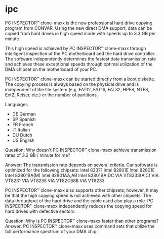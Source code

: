 # ipc
PC INSPECTOR™ clone-maxx is the new professional hard drive copying program from CONVAR. Using the new direct DMA support, data can be copied from hard drives in high speed mode with speeds up to 3.3 GB per minute. 

This high speed is achieved by PC INSPECTOR™ clone-maxx through intelligent inspection of the PC motherboard and the hard drive controller. The software independently determines the fastest data transmission rate and achieves these exceptional speeds through optimal utilization of the DMA chipset on the motherboard of your PC.

PC INSPECTOR™ clone-maxx can be started directly from a boot diskette. The copying process is always based on the physical drive and is independent of the file system (e.g. FAT12, FAT16, FAT32, HPFS, NTFS, Ext2, Reiser, etc.) or the number of partitions.

Languages
- DE German
- SP Spanish
- FR French
- IT Italian
- DU Dutch
- US English

Question: Why doesn't PC INSPECTOR™ clone-maxx achieve transmission rates of 3.3 GB / minute for me? 

Answer: The transmission rate depends on several criteria. Our software is optimized for the following chipsets: 
Intel 82371
Intel 82801E
Intel 82801E
Intel 82801BA(M)
Intel 82801AA,AB
Intel 82801BA,DC 
VIA VT8233(A,C)
VIA VT8231 
VIA VT8235 
VIA VT82C68B 
VIA VT8233 

PC INSPECTOR™ clone-maxx also supports other chipsets; however, it may be that the high copying speed is not achieved with other chipsets. The data throughput of the hard drive and the cable used also play a role. PC INSPECTOR™ clone-maxx independently reduces the copying speed for hard drives with defective sectors. 

Question: Why is PC INSPECTOR™ clone-maxx faster than other programs? 
Answer: PC INSPECTOR™ clone-maxx uses command sets that utilize the full performance spectrum of your DMA chip
